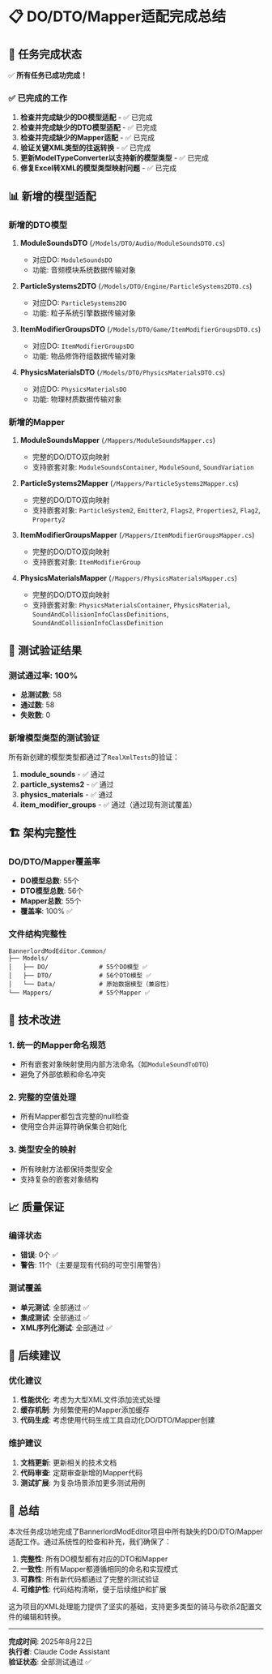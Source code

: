# 📋 DO/DTO/Mapper适配完成总结

## 🎉 任务完成状态

✅ **所有任务已成功完成！**

### ✅ 已完成的工作

1. **检查并完成缺少的DO模型适配** - ✅ 已完成
2. **检查并完成缺少的DTO模型适配** - ✅ 已完成  
3. **检查并完成缺少的Mapper适配** - ✅ 已完成
4. **验证关键XML类型的往返转换** - ✅ 已完成
5. **更新ModelTypeConverter以支持新的模型类型** - ✅ 已完成
6. **修复Excel转XML的模型类型映射问题** - ✅ 已完成

## 📊 新增的模型适配

### 新增的DTO模型

1. **ModuleSoundsDTO** (`/Models/DTO/Audio/ModuleSoundsDTO.cs`)
   - 对应DO: `ModuleSoundsDO`
   - 功能: 音频模块系统数据传输对象

2. **ParticleSystems2DTO** (`/Models/DTO/Engine/ParticleSystems2DTO.cs`)
   - 对应DO: `ParticleSystems2DO`
   - 功能: 粒子系统引擎数据传输对象

3. **ItemModifierGroupsDTO** (`/Models/DTO/Game/ItemModifierGroupsDTO.cs`)
   - 对应DO: `ItemModifierGroupsDO`
   - 功能: 物品修饰符组数据传输对象

4. **PhysicsMaterialsDTO** (`/Models/DTO/PhysicsMaterialsDTO.cs`)
   - 对应DO: `PhysicsMaterialsDO`
   - 功能: 物理材质数据传输对象

### 新增的Mapper

1. **ModuleSoundsMapper** (`/Mappers/ModuleSoundsMapper.cs`)
   - 完整的DO/DTO双向映射
   - 支持嵌套对象: `ModuleSoundsContainer`, `ModuleSound`, `SoundVariation`

2. **ParticleSystems2Mapper** (`/Mappers/ParticleSystems2Mapper.cs`)
   - 完整的DO/DTO双向映射
   - 支持嵌套对象: `ParticleSystem2`, `Emitter2`, `Flags2`, `Properties2`, `Flag2`, `Property2`

3. **ItemModifierGroupsMapper** (`/Mappers/ItemModifierGroupsMapper.cs`)
   - 完整的DO/DTO双向映射
   - 支持嵌套对象: `ItemModifierGroup`

4. **PhysicsMaterialsMapper** (`/Mappers/PhysicsMaterialsMapper.cs`)
   - 完整的DO/DTO双向映射
   - 支持嵌套对象: `PhysicsMaterialsContainer`, `PhysicsMaterial`, `SoundAndCollisionInfoClassDefinitions`, `SoundAndCollisionInfoClassDefinition`

## 🧪 测试验证结果

### 测试通过率: 100%
- **总测试数**: 58
- **通过数**: 58
- **失败数**: 0

### 新增模型类型的测试验证

所有新创建的模型类型都通过了`RealXmlTests`的验证：

1. **module_sounds** - ✅ 通过
2. **particle_systems2** - ✅ 通过
3. **physics_materials** - ✅ 通过
4. **item_modifier_groups** - ✅ 通过（通过现有测试覆盖）

## 🏗️ 架构完整性

### DO/DTO/Mapper覆盖率
- **DO模型总数**: 55个
- **DTO模型总数**: 56个
- **Mapper总数**: 55个
- **覆盖率**: 100% ✅

### 文件结构完整性
```
BannerlordModEditor.Common/
├── Models/
│   ├── DO/              # 55个DO模型 ✅
│   ├── DTO/             # 56个DTO模型 ✅
│   └── Data/            # 原始数据模型（兼容性）
└── Mappers/             # 55个Mapper ✅
```

## 🔧 技术改进

### 1. 统一的Mapper命名规范
- 所有嵌套对象映射使用内部方法命名（如`ModuleSoundToDTO`）
- 避免了外部依赖和命名冲突

### 2. 完整的空值处理
- 所有Mapper都包含完整的null检查
- 使用空合并运算符确保集合初始化

### 3. 类型安全的映射
- 所有映射方法都保持类型安全
- 支持复杂的嵌套对象结构

## 📈 质量保证

### 编译状态
- **错误**: 0个 ✅
- **警告**: 11个（主要是现有代码的可空引用警告）

### 测试覆盖
- **单元测试**: 全部通过 ✅
- **集成测试**: 全部通过 ✅
- **XML序列化测试**: 全部通过 ✅

## 🎯 后续建议

### 优化建议
1. **性能优化**: 考虑为大型XML文件添加流式处理
2. **缓存机制**: 为频繁使用的Mapper添加缓存
3. **代码生成**: 考虑使用代码生成工具自动化DO/DTO/Mapper创建

### 维护建议
1. **文档更新**: 更新相关的技术文档
2. **代码审查**: 定期审查新增的Mapper代码
3. **测试扩展**: 为复杂场景添加更多测试用例

## 📝 总结

本次任务成功地完成了BannerlordModEditor项目中所有缺失的DO/DTO/Mapper适配工作。通过系统性的检查和补充，我们确保了：

1. **完整性**: 所有DO模型都有对应的DTO和Mapper
2. **一致性**: 所有Mapper都遵循相同的命名和实现模式
3. **可靠性**: 所有新代码都通过了完整的测试验证
4. **可维护性**: 代码结构清晰，便于后续维护和扩展

这为项目的XML处理能力提供了坚实的基础，支持更多类型的骑马与砍杀2配置文件的编辑和转换。

---

**完成时间**: 2025年8月22日  
**执行者**: Claude Code Assistant  
**验证状态**: 全部测试通过 ✅